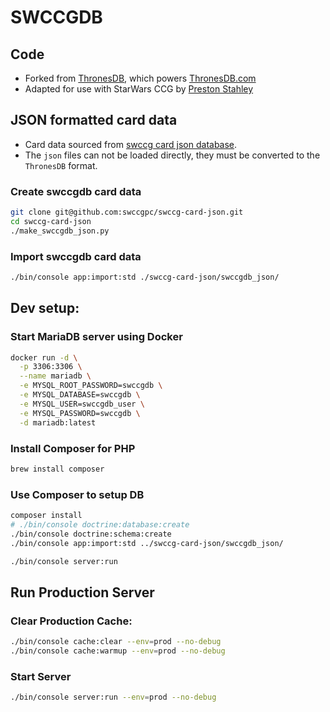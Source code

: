 SWCCGDB
=======

## Code
* Forked from [ThronesDB](https://github.com/ThronesDB/thronesdb), which powers [ThronesDB.com](https://thronesdb.com)
* Adapted for use with StarWars CCG by [Preston Stahley](https://github.com/PrestonStahley)

## JSON formatted card data

* Card data sourced from [swccg card json database](https://github.com/swccgpc/swccg-card-json).
* The `json` files can not be loaded directly, they must be converted to the `ThronesDB` format.

### Create swccgdb card data

```bash
git clone git@github.com:swccgpc/swccg-card-json.git
cd swccg-card-json
./make_swccgdb_json.py
```

### Import swccgdb card data

```bash
./bin/console app:import:std ./swccg-card-json/swccgdb_json/
```



## Dev setup:

### Start MariaDB server using Docker

```bash
docker run -d \
  -p 3306:3306 \
  --name mariadb \
  -e MYSQL_ROOT_PASSWORD=swccgdb \
  -e MYSQL_DATABASE=swccgdb \
  -e MYSQL_USER=swccgdb_user \
  -e MYSQL_PASSWORD=swccgdb \
  -d mariadb:latest
```

### Install Composer for PHP

```bash
brew install composer
```

### Use Composer to setup DB
```bash
composer install
# ./bin/console doctrine:database:create
./bin/console doctrine:schema:create
./bin/console app:import:std ../swccg-card-json/swccgdb_json/

./bin/console server:run
```

## Run Production Server

### Clear Production Cache:

```bash
./bin/console cache:clear --env=prod --no-debug
./bin/console cache:warmup --env=prod --no-debug
```
### Start Server

```bash
./bin/console server:run --env=prod --no-debug
```


